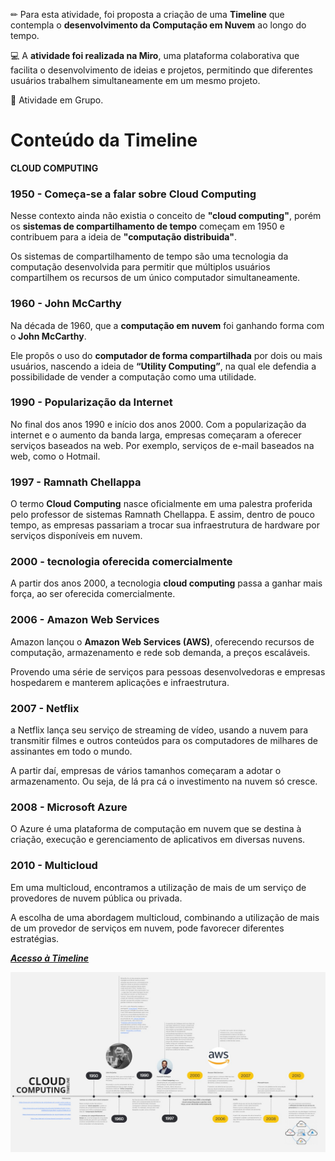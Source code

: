 ✏ Para esta atividade, foi proposta a criação de uma **Timeline** que contempla o **desenvolvimento da Computação em Nuvem** ao longo do tempo.

💻 A **atividade foi realizada na Miro**, uma plataforma colaborativa que facilita o desenvolvimento de ideias e projetos, permitindo que diferentes usuários trabalhem simultaneamente em um mesmo projeto.

👥 Atividade em Grupo.

# Conteúdo da Timeline

 **CLOUD COMPUTING**

### 1950 - Começa-se a falar sobre Cloud Computing

Nesse contexto ainda não existia o conceito de **"cloud computing"**, porém os **sistemas de compartilhamento de tempo** começam em 1950 e contribuem para a ideia de **"computação distribuida"**.

Os sistemas de compartilhamento de tempo são uma tecnologia da computação desenvolvida para permitir que múltiplos usuários compartilhem os recursos de um único computador simultaneamente.

### 1960 - John McCarthy

Na década de 1960, que a **computação em nuvem** foi ganhando forma com o **John McCarthy**.

Ele propôs o uso do **computador de forma compartilhada** por dois ou mais usuários, nascendo a ideia de **“Utility Computing”**, na qual ele defendia a possibilidade de vender a computação como uma utilidade.

### 1990 - Popularização da Internet

No final dos anos 1990 e início dos anos 2000. Com a popularização da internet e o aumento da banda larga, empresas começaram a oferecer serviços baseados na web. Por exemplo, serviços de e-mail baseados na web, como o Hotmail.

### 1997 - Ramnath Chellappa

O termo **Cloud Computing** nasce oficialmente em uma palestra proferida pelo professor de sistemas Ramnath Chellappa. E assim, dentro de pouco tempo, as empresas passariam a trocar sua infraestrutura de hardware por serviços disponíveis em nuvem.

### 2000 - tecnologia oferecida comercialmente

 A partir dos anos 2000, a tecnologia **cloud computing** passa a ganhar mais força, ao ser oferecida comercialmente.

### 2006 - Amazon Web Services

Amazon lançou o **Amazon Web Services (AWS)**, oferecendo recursos de computação, armazenamento e rede sob demanda, a preços escaláveis.

Provendo uma série de serviços para pessoas desenvolvedoras e empresas hospedarem e manterem aplicações e infraestrutura.

### 2007 - Netflix

a Netflix lança seu serviço de streaming de vídeo, usando a nuvem para transmitir filmes e outros conteúdos para os computadores de milhares de assinantes em todo o mundo.

A partir daí, empresas de vários tamanhos começaram a adotar o armazenamento. Ou seja, de lá pra cá o investimento na nuvem só cresce.

### 2008 - Microsoft Azure

O Azure é uma plataforma de computação em nuvem que se destina à criação, execução e gerenciamento de aplicativos em diversas nuvens.

### 2010 - Multicloud

Em uma multicloud, encontramos a utilização de mais de um serviço de provedores de nuvem pública ou privada.

A escolha de uma abordagem multicloud, combinando a utilização de mais de um provedor de serviços em nuvem, pode favorecer diferentes estratégias.

[___Acesso à Timeline___](https://miro.com/welcomeonboard/UXI1Z2lkSXpYLytQZVZpNTR0czB3YWpJY08rTm5xV28vQnlQYW1ldjRSRG5uNVdKT3hRdUx4T3JFenlscjBWR1BhUTlQUDlLUFJhOTFLRitreFdGZzFtS2JnUkNaOS9rZ1JNS0xCdEZ1T0JpVUl4RTc0SzBRaFFBeG42dStoR2RBS2NFMDFkcUNFSnM0d3FEN050ekl3PT0hdjE=?share_link_id=635366859427)

![Cloud Computer - Timeline](https://github.com/Santliam/Coding-I/blob/main/Media/tl_cloudcomputing.jpg?raw=true)
